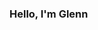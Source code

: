 ### Hello, I'm Glenn

<!--
**glennvhalado/glennvhalado** is a ✨ _special_ ✨ repository because its `README.md` (this file) appears on your GitHub profile.

Here are some ideas to get you started:

🔭 I’m currently studying at Universitas Pamulang
🌱 I’m currently learning Javascript and Wordpress
👯 I’m looking to collaborate on UI/UX Design for Website
📫 You can reach me at my instagram @glennvhalado
